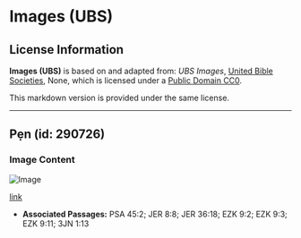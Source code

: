 # Images (UBS)

## License Information

**Images (UBS)** is based on and adapted from: _UBS Images_, [United Bible Societies](https://unitedbiblesocieties.org/), None, which is licensed under a [Public Domain CC0](https://creativecommons.org/public-domain/cc0/).

This markdown version is provided under the same license.



--------------------------------

## Pẹn (id: 290726)

### Image Content

![Image](https://cdn.aquifer.bible/aquifer-content/resources/Media/WEB-0354_pen.jpg)

[link](https://cdn.aquifer.bible/aquifer-content/resources/Media/WEB-0354_pen.jpg)

* **Associated Passages:** PSA 45:2; JER 8:8; JER 36:18; EZK 9:2; EZK 9:3; EZK 9:11; 3JN 1:13

